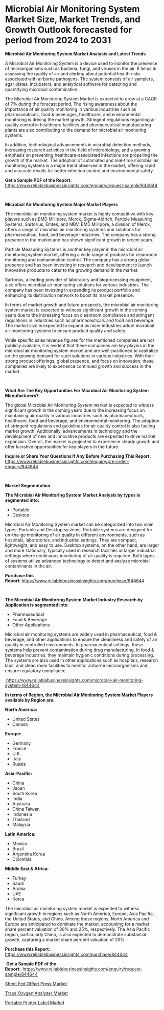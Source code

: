 <p><h1>Microbial Air Monitoring System Market Size, Market Trends, and Growth Outlook forecasted for period from 2024 to 2031</h1></p><p><strong>Microbial Air Monitoring System Market Analysis and Latest Trends</strong></p>
<p><p>A Microbial Air Monitoring System is a device used to monitor the presence of microorganisms such as bacteria, fungi, and viruses in the air. It helps in assessing the quality of air and alerting about potential health risks associated with airborne pathogens. The system consists of air samplers, agar plates, incubators, and analytical software for detecting and quantifying microbial contamination.</p><p>The Microbial Air Monitoring System Market is expected to grow at a CAGR of 7% during the forecast period. The rising awareness about the importance of air quality monitoring in various industries such as pharmaceuticals, food & beverages, healthcare, and environmental monitoring is driving the market growth. Stringent regulations regarding air quality control in healthcare facilities and pharmaceutical manufacturing plants are also contributing to the demand for microbial air monitoring systems.</p><p>In addition, technological advancements in microbial detection methods, increasing research activities in the field of microbiology, and a growing emphasis on preventing healthcare-associated infections are propelling the growth of the market. The adoption of automated and real-time microbial air monitoring systems is a major trend observed in the market, offering rapid and accurate results for better infection control and environmental safety.</p></p>
<p><strong>Get a Sample PDF of the Report:&nbsp;</strong> <a href="https://www.reliablebusinessinsights.com/enquiry/request-sample/844644">https://www.reliablebusinessinsights.com/enquiry/request-sample/844644</a></p>
<p>&nbsp;</p>
<p><strong>Microbial Air Monitoring System Major Market Players</strong></p>
<p><p>The microbial air monitoring system market is highly competitive with key players such as EMD Millipore, Merck, Sigma-Aldrich, Particle Measuring Systems, Sartorius, Emtek, and MBV. EMD Millipore, a division of Merck, offers a range of microbial air monitoring systems and solutions for pharmaceutical, food, and beverage industries. The company has a strong presence in the market and has shown significant growth in recent years.</p><p>Particle Measuring Systems is another key player in the microbial air monitoring system market, offering a wide range of products for cleanroom monitoring and contamination control. The company has a strong global presence and has been investing in research and development to launch innovative products to cater to the growing demand in the market.</p><p>Sartorius, a leading provider of laboratory and bioprocessing equipment, also offers microbial air monitoring solutions for various industries. The company has been investing in expanding its product portfolio and enhancing its distribution network to boost its market presence.</p><p>In terms of market growth and future prospects, the microbial air monitoring system market is expected to witness significant growth in the coming years due to the increasing focus on cleanroom compliance and stringent regulations in industries such as pharmaceuticals and food and beverage. The market size is expected to expand as more industries adopt microbial air monitoring systems to ensure product quality and safety.</p><p>While specific sales revenue figures for the mentioned companies are not publicly available, it is evident that these companies are key players in the microbial air monitoring system market and are well-positioned to capitalize on the growing demand for such solutions in various industries. With their strong product offerings, global presence, and focus on innovation, these companies are likely to experience continued growth and success in the market.</p></p>
<p>&nbsp;</p>
<p><strong>What Are The Key Opportunities For Microbial Air Monitoring System Manufacturers?</strong></p>
<p><p>The global Microbial Air Monitoring System market is expected to witness significant growth in the coming years due to the increasing focus on maintaining air quality in various industries such as pharmaceuticals, healthcare, food and beverage, and environmental monitoring. The adoption of stringent regulations and guidelines for air quality control is also fueling market growth. Additionally, advancements in technology and the development of new and innovative products are expected to drive market expansion. Overall, the market is projected to experience steady growth and offer lucrative opportunities for key players in the future.</p></p>
<p><strong>Inquire or Share Your Questions If Any Before Purchasing This Report:</strong> <a href="https://www.reliablebusinessinsights.com/enquiry/pre-order-enquiry/844644">https://www.reliablebusinessinsights.com/enquiry/pre-order-enquiry/844644</a></p>
<p>&nbsp;</p>
<p><strong>Market Segmentation</strong></p>
<p><strong>The Microbial Air Monitoring System Market Analysis by types is segmented into:</strong></p>
<p><ul><li>Portable</li><li>Desktop</li></ul></p>
<p><p>Microbial Air Monitoring System market can be categorized into two main types: Portable and Desktop systems. Portable systems are designed for on-the-go monitoring of air quality in different environments, such as hospitals, laboratories, and industrial settings. They are compact, lightweight, and easy to use. Desktop systems, on the other hand, are larger and more stationary, typically used in research facilities or larger industrial settings where continuous monitoring of air quality is required. Both types of systems utilize advanced technology to detect and analyze microbial contaminants in the air.</p></p>
<p><strong>Purchase this Report:&nbsp;</strong><a href="https://www.reliablebusinessinsights.com/purchase/844644">https://www.reliablebusinessinsights.com/purchase/844644</a></p>
<p>&nbsp;</p>
<p><strong>The Microbial Air Monitoring System Market Industry Research by Application is segmented into:</strong></p>
<p><ul><li>Pharmaceutical</li><li>Food & Beverage</li><li>Other Applications</li></ul></p>
<p><p>Microbial air monitoring systems are widely used in pharmaceutical, food & beverage, and other applications to ensure the cleanliness and safety of air quality in controlled environments. In pharmaceutical settings, these systems help prevent contamination during drug manufacturing. In food & beverage industries, they maintain hygienic conditions during processing. The systems are also used in other applications such as hospitals, research labs, and clean room facilities to monitor airborne microorganisms and ensure regulatory compliance.</p></p>
<p><a href="https://www.reliablebusinessinsights.com/microbial-air-monitoring-system-r844644">&nbsp;https://www.reliablebusinessinsights.com/microbial-air-monitoring-system-r844644</a></p>
<p><strong>In terms of Region, the Microbial Air Monitoring System Market Players available by Region are:</strong></p>
<p>
    <p> <strong> North America: </strong>
        <ul>
            <li>United States</li>
            <li>Canada</li>
        </ul>
        </p> 
    <p> <strong> Europe: </strong>
        <ul>
            <li>Germany</li>
            <li>France</li>
            <li>U.K.</li>
            <li>Italy</li>
            <li>Russia</li>
        </ul>
        </p> 
    <p> <strong> Asia-Pacific: </strong>
        <ul>
            <li>China</li>
            <li>Japan</li>
            <li>South Korea</li>
            <li>India</li>
            <li>Australia</li>
            <li>China Taiwan</li>
            <li>Indonesia</li>
            <li>Thailand</li>
            <li>Malaysia</li>
        </ul>
        </p> 
    <p> <strong> Latin America: </strong>
        <ul>
            <li>Mexico</li>
            <li>Brazil</li>
            <li>Argentina Korea</li>
            <li>Colombia</li>
        </ul>
        </p> 
    <p> <strong> Middle East & Africa: </strong>
        <ul>
            <li>Turkey</li>
            <li>Saudi</li>
            <li>Arabia</li>
            <li>UAE</li>
            <li>Korea</li>
        </ul>
    </p>
    </p>
<p><p>The microbial air monitoring system market is expected to witness significant growth in regions such as North America, Europe, Asia Pacific, the United States, and China. Among these regions, North America and Europe are anticipated to dominate the market, accounting for a market share percent valuation of 30% and 25%, respectively. The Asia Pacific region, particularly China, is also expected to demonstrate substantial growth, capturing a market share percent valuation of 20%.</p></p>
<p><strong>Purchase this Report: </strong><a href="https://www.reliablebusinessinsights.com/purchase/844644">https://www.reliablebusinessinsights.com/purchase/844644</a></p>
<p>&nbsp;<strong>Get a Sample PDF of the Report:&nbsp;&nbsp;</strong><a href="https://www.reliablebusinessinsights.com/enquiry/request-sample/844644">https://www.reliablebusinessinsights.com/enquiry/request-sample/844644</a></p>
<p><strong></strong></p>
<p><p><a href="https://github.com/widyafarer/Market-Research-Report-List-1/blob/main/sheet-fed-offset-press-market.md">Sheet Fed Offset Press Market</a></p><p><a href="https://github.com/sydneyHaley871/Market-Research-Report-List-1/blob/main/trace-oxygen-analyzer-market.md">Trace Oxygen Analyzer Market</a></p><p><a href="https://github.com/seamusocallaghan/Market-Research-Report-List-1/blob/main/portable-printer-label-market.md">Portable Printer Label Market</a></p></p>